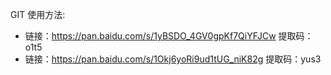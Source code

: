 GIT 使用方法: 

+ 链接：https://pan.baidu.com/s/1yBSDO_4GV0gpKf7QiYFJCw 提取码：o1t5
+ 链接：https://pan.baidu.com/s/1Okj6yoRi9ud1tUG_niK82g 提取码：yus3
